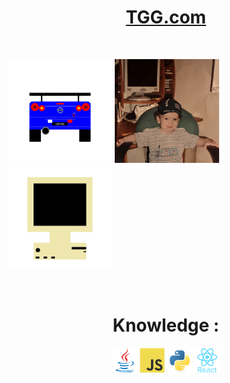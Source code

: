 
<h1 align="center">
  <a href="https://github.com/TGG-com">TGG.com</a>
</h1>

<br />

<p>
  <a color="red" href="https://github.com/QuocDungTran380"><img style="width: 33%;" src="/profile/logo/121247710.png" /></a> <a href="https://github.com/guettafa"><img style="width: 33%;" src="/profile/logo/81649039.png" /></a> <a href="https://github.com/AchrafGroiez"> <img style="width: 33%;" src="/profile/logo/112225386.png" /></a>
</p>

<br />

<h1 align="center">Knowledge : </h1>
<p align="center"> <img src="https://raw.githubusercontent.com/devicons/devicon/master/icons/java/java-original.svg" alt="java" width="40" height="40"/> <img src="https://raw.githubusercontent.com/devicons/devicon/master/icons/javascript/javascript-original.svg" alt="javascript" width="40" height="40"/> <img src="https://raw.githubusercontent.com/devicons/devicon/master/icons/python/python-original.svg" alt="python" width="40" height="40"/> <img src="https://raw.githubusercontent.com/devicons/devicon/master/icons/react/react-original-wordmark.svg" alt="react" width="40" height="40"/> </p>

